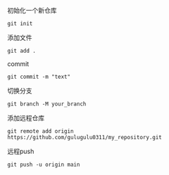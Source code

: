 初始化一个新仓库

```shell
git init
```

添加文件

```shell
git add .
```

commit

```shell
git commit -m "text"
```

切换分支

```shell
git branch -M your_branch
```

添加远程仓库

```shell
git remote add origin https://github.com/gulugulu0311/my_repository.git
```

远程push

```shell
git push -u origin main
```

